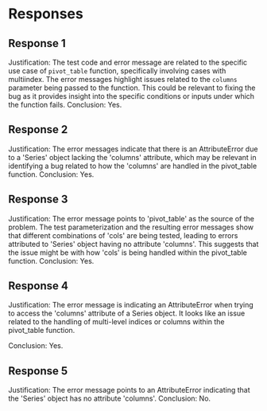 # Responses
## Response 1
Justification: The test code and error message are related to the specific use case of `pivot_table` function, specifically involving cases with multiindex. The error messages highlight issues related to the `columns` parameter being passed to the function. This could be relevant to fixing the bug as it provides insight into the specific conditions or inputs under which the function fails.
Conclusion: Yes.

## Response 2
Justification: The error messages indicate that there is an AttributeError due to a 'Series' object lacking the 'columns' attribute, which may be relevant in identifying a bug related to how the 'columns' are handled in the pivot_table function.
Conclusion: Yes.

## Response 3
Justification: The error message points to 'pivot_table' as the source of the problem. The test parameterization and the resulting error messages show that different combinations of 'cols' are being tested, leading to errors attributed to 'Series' object having no attribute 'columns'. This suggests that the issue might be with how 'cols' is being handled within the pivot_table function.
Conclusion: Yes.

## Response 4
Justification: The error message is indicating an AttributeError when trying to access the 'columns' attribute of a Series object. It looks like an issue related to the handling of multi-level indices or columns within the pivot_table function.

Conclusion: Yes.

## Response 5
Justification: The error message points to an AttributeError indicating that the 'Series' object has no attribute 'columns'.
Conclusion: No.

